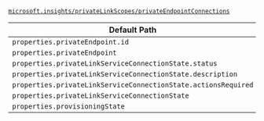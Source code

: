 [`microsoft.insights/privateLinkScopes/privateEndpointConnections`](https://docs.microsoft.com/en-us/azure/templates/microsoft.insights/privatelinkscopes/privateendpointconnections)

| Default Path | Alias |
|---|---|
| `properties.privateEndpoint.id` | `Microsoft.Insights/privateLinkScopes/privateEndpointConnections/privateEndpoint.id` |
| `properties.privateEndpoint` | `Microsoft.Insights/privateLinkScopes/privateEndpointConnections/privateEndpoint` |
| `properties.privateLinkServiceConnectionState.status` | `Microsoft.Insights/privateLinkScopes/privateEndpointConnections/privateLinkServiceConnectionState.status` |
| `properties.privateLinkServiceConnectionState.description` | `Microsoft.Insights/privateLinkScopes/privateEndpointConnections/privateLinkServiceConnectionState.description` |
| `properties.privateLinkServiceConnectionState.actionsRequired` | `Microsoft.Insights/privateLinkScopes/privateEndpointConnections/privateLinkServiceConnectionState.actionsRequired` |
| `properties.privateLinkServiceConnectionState` | `Microsoft.Insights/privateLinkScopes/privateEndpointConnections/privateLinkServiceConnectionState` |
| `properties.provisioningState` | `Microsoft.Insights/privateLinkScopes/privateEndpointConnections/provisioningState` |

